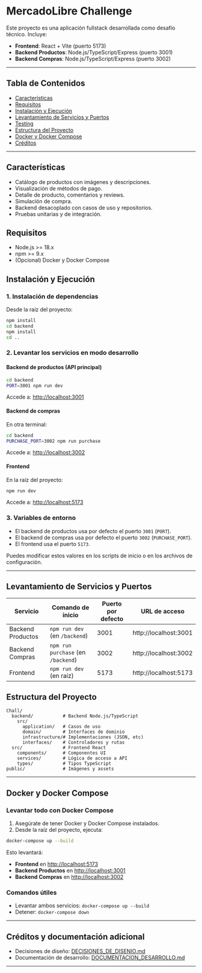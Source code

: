 # MercadoLibre Challenge

Este proyecto es una aplicación fullstack desarrollada como desafío técnico. Incluye:

- **Frontend**: React + Vite (puerto 5173)
- **Backend Productos**: Node.js/TypeScript/Express (puerto 3001)
- **Backend Compras**: Node.js/TypeScript/Express (puerto 3002)

---

## Tabla de Contenidos

- [Características](#características)
- [Requisitos](#requisitos)
- [Instalación y Ejecución](#instalación-y-ejecución)
- [Levantamiento de Servicios y Puertos](#levantamiento-de-servicios-y-puertos)
- [Testing](#testing)
- [Estructura del Proyecto](#estructura-del-proyecto)
- [Docker y Docker Compose](#docker-y-docker-compose)
- [Créditos](#créditos)

---

## Características

- Catálogo de productos con imágenes y descripciones.
- Visualización de métodos de pago.
- Detalle de producto, comentarios y reviews.
- Simulación de compra.
- Backend desacoplado con casos de uso y repositorios.
- Pruebas unitarias y de integración.

## Requisitos

- Node.js >= 18.x
- npm >= 9.x
- (Opcional) Docker y Docker Compose

## Instalación y Ejecución

### 1. Instalación de dependencias

Desde la raíz del proyecto:

```bash
npm install
cd backend
npm install
cd ..
```

### 2. Levantar los servicios en modo desarrollo

#### Backend de productos (API principal)

```bash
cd backend
PORT=3001 npm run dev
```
Accede a: [http://localhost:3001](http://localhost:3001)

#### Backend de compras

En otra terminal:

```bash
cd backend
PURCHASE_PORT=3002 npm run purchase
```
Accede a: [http://localhost:3002](http://localhost:3002)

#### Frontend

En la raíz del proyecto:

```bash
npm run dev
```
Accede a: [http://localhost:5173](http://localhost:5173)

### 3. Variables de entorno

- El backend de productos usa por defecto el puerto `3001` (`PORT`).
- El backend de compras usa por defecto el puerto `3002` (`PURCHASE_PORT`).
- El frontend usa el puerto `5173`.

Puedes modificar estos valores en los scripts de inicio o en los archivos de configuración.

---

## Levantamiento de Servicios y Puertos

| Servicio             | Comando de inicio                | Puerto por defecto | URL de acceso                  |
|----------------------|----------------------------------|--------------------|-------------------------------|
| Backend Productos    | `npm run dev` (en `/backend`)    | 3001               | http://localhost:3001         |
| Backend Compras      | `npm run purchase` (en `/backend`)| 3002               | http://localhost:3002         |
| Frontend             | `npm run dev` (en raíz)          | 5173               | http://localhost:5173         |


## Estructura del Proyecto

```
Chall/
  backend/           # Backend Node.js/TypeScript
    src/
      application/   # Casos de uso
      domain/        # Interfaces de dominio
      infrastructure/# Implementaciones (JSON, etc)
      interfaces/    # Controladores y rutas
  src/               # Frontend React
    components/      # Componentes UI
    services/        # Lógica de acceso a API
    types/           # Tipos TypeScript
public/              # Imágenes y assets
```

---

## Docker y Docker Compose

### Levantar todo con Docker Compose

1. Asegúrate de tener Docker y Docker Compose instalados.
2. Desde la raíz del proyecto, ejecuta:

```bash
docker-compose up --build
```

Esto levantará:

- **Frontend** en [http://localhost:5173](http://localhost:5173)
- **Backend Productos** en [http://localhost:3001](http://localhost:3001)
- **Backend Compras** en [http://localhost:3002](http://localhost:3002)

### Comandos útiles

- Levantar ambos servicios: `docker-compose up --build`
- Detener: `docker-compose down`

---

## Créditos y documentación adicional

- Decisiones de diseño: [DECISIONES_DE_DISENIO.md](./DECISIONES_DE_DISENIO.md)
- Documentación de desarrollo: [DOCUMENTACION_DESARROLLO.md](./DOCUMENTACION_DESARROLLO.md)

--- 